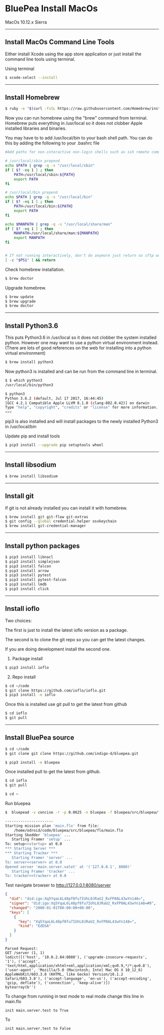 # BluePea Install MacOs

MacOs 10.12.x Sierra

--------------------------------
Install MacOs Command Line Tools
--------------------------------

Either install Xcode using the app store application or just install the command line tools using terminal.

Using terminal

```bash
$ xcode-select --install
```

--------------------------------
Install Homebrew
--------------------------------

```bash
$ ruby -e "$(curl -fsSL https://raw.githubusercontent.com/Homebrew/install/master/install)"
```

Now you can run homebrew using the "brew" command from terminal. Homebrew puts everything in /usr/local so it does not clobber Apple installed libraries and binaries.

You may have to to add /usr/local/bin to your bash shell path. You can do this by adding the following to your .bashrc file

```bash
#Add paths for non-interactive non-login shells such as ssh remote command

# /usr/local/sbin prepend
echo $PATH | grep -q -s "/usr/local/sbin"
if [ $? -eq 1 ] ; then
    PATH=/usr/local/sbin:${PATH}
    export PATH
fi

# /usr/local/bin prepend
echo $PATH | grep -q -s "/usr/local/bin"
if [ $? -eq 1 ] ; then
    PATH=/usr/local/bin:${PATH}
    export PATH
fi

echo $MANPATH | grep -q -s "/usr/local/share/man"
if [ $? -eq 1 ] ; then
    MANPATH=/usr/local/share/man:${MANPATH}
    export MANPATH
fi


# If not running interactively, don't do anymore just return so sftp works:
[ -z "$PS1" ] && return
```


Check homebrew installation.

```bash
$ brew doctor
```

Upgrade homebrew.

```bash
$ brew update
$ brew upgrade
$ brew doctor
```

-----------------
Install Python3.6
-----------------

This puts Python3.6 in /usr/local so it does not clobber the system installed python. However one may want to use a python virtual environment instead. (There are lots of good references on the web for installing into a python virtual environment)

```bash
$ brew install python3
```

Now python3 is installed and can be run from the command line in terminal.

```bash
$ $ which python3
/usr/local/bin/python3

$ python3
Python 3.6.2 (default, Jul 17 2017, 16:44:45)
[GCC 4.2.1 Compatible Apple LLVM 8.1.0 (clang-802.0.42)] on darwin
Type "help", "copyright", "credits" or "license" for more information.
>>>
```

pip3 is also installed and will install packages to the newly installed Python3 in /usr/local/bin

Update pip and install tools

```bash
$ pip3 install --upgrade pip setuptools wheel
```

-------------------
Install libsodium
-------------------

```bash
$ brew install libsodium
```

----------------
Install git
-----------------

If git is not already installed you can install it with homebrew.

```bash
$ brew install git git-flow git-extras
$ git config --global credential.helper osxkeychain
$ brew install git-credential-manager
```

-------
Install python packages
--------

```bash
$ pip3 install libnacl
$ pip3 install simplejson
$ pip3 install falcon
$ pip3 install arrow
$ pip3 install pytest
$ pip3 install pytest-falcon
$ pip3 install lmdb
$ pip3 install click
```

--------
Install ioflo
----------

Two choices:

The first is just to install the latest ioflo version as a package.

The second is to clone the git repo so you can get the latest changes.

If you are doing development install the second one.

1) Package install
```bash
$ pip3 install ioflo
```

2) Repo install

```bash
$ cd ~/code
$ git clone https://github.com/ioflo/ioflo.git
$ pip3 install -e ioflo
```
Once this is installed use git pull to get the latest from github

```bash
$ cd ioflo
$ git pull
```

------------
Install BluePea source
------------

```bash
$ cd ~/code
$ git clone git clone https://github.com/indigo-d/bluepea.git

$ pip3 install -e bluepea
```

Once installed pull to get the latest from github.

```bash
$ cd ioflo
$ git pull

$ cd ~
```
Run bluepea

```bash
$  bluepead -v concise -r -p 0.0625 -n bluepea -f bluepea/src/bluepea/flo/main.flo -b bluepea.core
```

```bash
----------------------
Starting mission plan 'main.flo' from file:
    /home/odroid/code/bluepea/src/bluepea/flo/main.flo
Starting Skedder 'bluepea' ...
   Starting Framer 'setup' ...
To: setup<<startup> at 0.0
*** Starting Server ***
*** Starting Tracker ***
   Starting Framer 'server' ...
To: server<<server> at 0.0
Opened server 'main.server.valet' at '('127.0.0.1', 8080)'
   Starting Framer 'tracker' ...
To: tracker<<tracker> at 0.0

```

Test navigate browser to
http://127.0.0.1:8080/server

```json
{
  "did": "did:igo:Xq5YqaL6L48pf0fu7IUhL0JRaU2_RxFP0AL43wYn148=",
  "signer": "did:igo:Xq5YqaL6L48pf0fu7IUhL0JRaU2_RxFP0AL43wYn148=#0",
  "changed": "2000-01-01T00:00:00+00:00",
  "keys": [
    {
      "key": "Xq5YqaL6L48pf0fu7IUhL0JRaU2_RxFP0AL43wYn148=",
      "kind": "EdDSA"
    }
  ]
}
```


```http
Parsed Request:
GET /server (1, 1)
lodict([('host', '10.0.2.84:8080'), ('upgrade-insecure-requests', '1'), ('accept', 'text/html,application/xhtml+xml,application/xml;q=0.9,*/*;q=0.8'), ('user-agent', 'Mozilla/5.0 (Macintosh; Intel Mac OS X 10_12_6) AppleWebKit/603.3.8 (KHTML, like Gecko) Version/10.1.2 Safari/603.3.8'), ('accept-language', 'en-us'), ('accept-encoding', 'gzip, deflate'), ('connection', 'keep-alive')])
bytearray(b'')
```

To change from running in test mode to real mode change this line in main.flo

```
init main.server.test to True
```

To

```
init main.server.test to False
```
